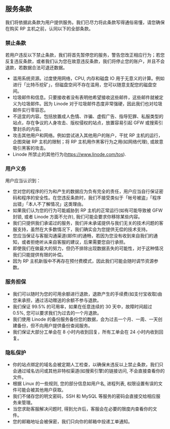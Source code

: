 ## 服务条款
我们将依据此条款为用户提供服务。我们已尽力将此条款写得通俗易懂，请您确保在购买 RP 主机之前，认同以下的全部条款。  

### 禁止条款
若用户违反以下禁止条款，我们将首先暂停您的服务，警告您改正相应行为；若您反复违反条款，或者我们认为您在故意违反条款，我们将停止您的账户，并且不会退款，若数据合法可退还数据。

* 滥用系统资源。过度使用网络，CPU, 内存和磁盘 IO 用于无意义的计算。例如进行「比特币挖矿」，但磁盘空间不存在滥用，您可以随意支配您的磁盘空间。
* 垃圾邮件和信息。只要接收者没有表明他希望接收这些邮件，这些邮件就被定义为垃圾邮件。因为 Linode 对于垃圾邮件态度非常强硬，因此我们也对垃圾邮件实行零容忍。
* 不适宜的内容。包括放置成人色情、诈骗、虚假广告、指导犯罪、私服类型的站点，存在争议的人身攻击、版权侵权的站点，放置容易引起 GFW 或搜索引擎封杀的内容。
* 攻击其他用户和网络。例如尝试进入其他用户的账户，干扰 RP 主机的运行，企图突破 RP 主机的限制；将 RP 主机用作黑客行为之用(如网络代理), 或故意吸引黑客的攻击。
* Linode 所禁止的其他行为(<https://www.linode.com/tos>).

### 用户义务

用户应当认识到：

* 您对您的程序的行为和产生的数据应为负有完全的责任，用户应当自行保证密码和程序的安全性。在您违反条款时，我们不接受类似于「帐号被盗」「程序出错」「本人不了解情况」这类理由。
* 如果我们认为您的行为可能威胁到 RP 主机的正常运行(如有可能导致被 GFW 封锁, 或者 Linode 方面不允许), 我们可能会要求你移除某些内容。
* 我们只提供我们承诺过的服务，我们并未承诺提供与我们无关的技术问题的客服支持，虽然在大多数情况下，我们确实会为您提供无偿的技术支持。
* 您应当保证与客服沟通渠道(邮件)的通畅，若因为您没有收到来自我们的通知，或者拒绝听从来自客服的建议，后果需要您自行承担。
* 即使我们在做最大的努力，但仍不排除出现数据丢失的可能性，对于这种情况我们只能提供有限的补偿。
* 因为 RP 主机新版中不再存在预付费模式，因此我们可能会随时调节资源参数。

### 服务担保

* 我们可以随时为您的可用余额进行退款，退款产生的手续费(如支付宝收取)由您来承担，通过活动赠送的余额不参与退款。
* 我们保证 99.5% 的可用率，如果在任意连续的 30 天中，故障时间超过 0.5%, 您可以要求我们为过去的一个月退款。
* 我们使用 Linode 的备份服务备份您的数据，会为过去一个月、一周、一天创建备份，但不向用户提供备份查阅服务。
* 我们保证大部分工单会在 8 小时内收到回复，所有工单会在 24 小时内收到回复。

### 隐私保护

* 你的站点绑定的域名会被定期人工检查，以确保未违反以上禁止条款，我们只会通过域名访问或其他非特权渠道(如搜索引擎)的链接访问, 不会直接查看你的文件。
* 根据 Linux 的一些规则, 您的部分信息如用户名, 进程列表, 权限设置有误的文件可能会被其他用户获取。
* 我们不储存您的明文密码，SSH 和 MySQL 等服务的密码会直接交给相应服务来管理。
* 当您求助客服解决问题时, 得到允许后，客服会在必要的限度内查看你的文件。
* 您的邮箱地址会被保密，我们只向你的邮箱中投递工单通知。
